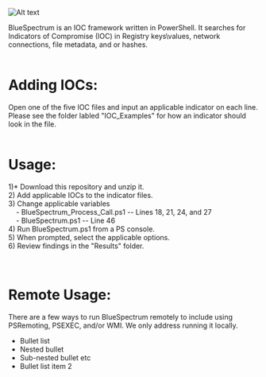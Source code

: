 ![Alt text](https://github.com/WiredPulse/BlueSpectrum/blob/master/Screenshots/BlueSpectrum.PNG?raw=true "Optional Title")


BlueSpectrum is an IOC framework written in PowerShell. It searches for Indicators of Compromise (IOC) in Registry keys\values, network connections, file metadata, and or hashes. 
<br>
<br>
# Adding IOCs:<br>
Open one of the five IOC files and input an applicable indicator on each line. Please see the folder labled "IOC_Examples" for how an indicator should look in the file. 
<br>
<br>
# Usage:<br>
1)* Download this repository and unzip it.<br>
2) Add applicable IOCs to the indicator files.<br>
3) Change applicable variables<br>
&#160;&#160;&#160;&#160;- BlueSpectrum_Process_Call.ps1 -- Lines 18, 21, 24, and 27<br>
&#160;&#160;&#160;&#160;- BlueSpectrum.ps1 -- Line 46<br>
4) Run BlueSpectrum.ps1 from a PS console.<br>
5) When prompted, select the applicable options.<br>
6) Review findings in the "Results" folder.<br>
<br>
<br>
# Remote Usage:<br>
There are a few ways to run BlueSpectrum remotely to include using PSRemoting, PSEXEC, and/or WMI. We only address running it locally. 

* Bullet list<br> 
 * Nested bullet<br>
* Sub-nested bullet etc<Br>
* Bullet list item 2<br>
